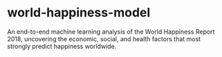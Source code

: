 # world-happiness-model
An end-to-end machine learning analysis of the World Happiness Report 2018, uncovering the economic, social, and health factors that most strongly predict happiness worldwide.
